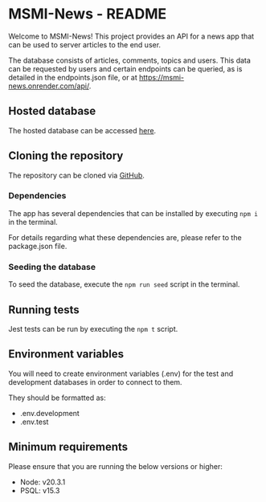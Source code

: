 # MSMI-News - README

Welcome to MSMI-News! This project provides an API for a news app that can be used to server articles to the end user.

The database consists of articles, comments, topics and users. This data can be requested by users and certain endpoints can be queried, as is detailed in the endpoints.json file, or at https://msmi-news.onrender.com/api/.

## Hosted database

The hosted database can be accessed [here](https://msmi-news.onrender.com/api/).

## Cloning the repository

The repository can be cloned via [GitHub](https://github.com/msmi1433/nc-news-project).

### Dependencies

The app has several dependencies that can be installed by executing `npm i` in the terminal.

For details regarding what these dependencies are, please refer to the package.json file.

### Seeding the database

To seed the database, execute the `npm run seed` script in the terminal.

## Running tests

Jest tests can be run by executing the `npm t` script.

## Environment variables

You will need to create environment variables (.env) for the test and development databases in order to connect to them.

They should be formatted as:

- .env.development
- .env.test

## Minimum requirements

Please ensure that you are running the below versions or higher:

- Node: v20.3.1
- PSQL: v15.3
